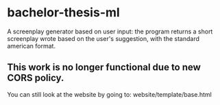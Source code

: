 # bachelor-thesis-ml

A screenplay generator based on user input: the program returns a short screenplay wrote based on the user's suggestion, with the standard american format.

## This work is no longer functional due to new CORS policy. 

You can still look at the website by going to: website/template/base.html
